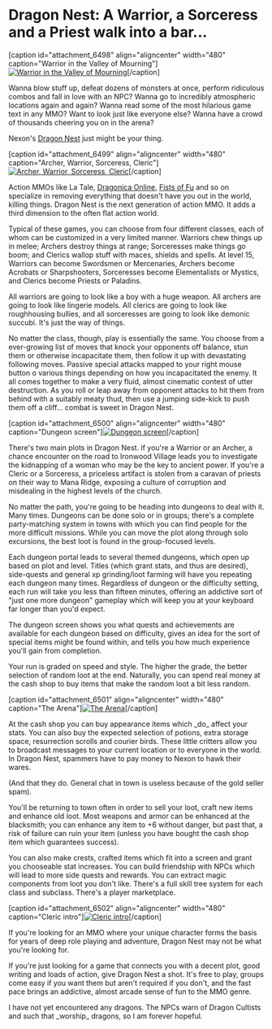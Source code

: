 # Dragon Nest: A Warrior, a Sorceress and a Priest walk into a bar...

[caption id="attachment\_6498" align="aligncenter" width="480" caption="Warrior in the Valley of Mourning"][![](../uploads/2011/08/DragonNest-2011-08-22-20-08-16-28-480x384.jpg "Warrior in the Valley of Mourning")](../uploads/2011/08/DragonNest-2011-08-22-20-08-16-28.jpg)[/caption]

Wanna blow stuff up, defeat dozens of monsters at once, perform ridiculous combos and fall in love with an NPC? Wanna go to incredibly atmospheric locations again and again? Wanna read some of the most hilarious game text in any MMO? Want to look just like everyone else? Wanna have a crowd of thousands cheering you on in the arena?

Nexon's [Dragon Nest](http://dragonnest.nexon.net/) just might be your thing.

[caption id="attachment\_6499" align="aligncenter" width="480" caption="Archer, Warrior, Sorceress, Cleric"][![](../uploads/2011/08/DragonNest-2011-08-22-23-31-35-25-480x384.jpg "Archer, Warrior, Sorceress, Cleric")](../uploads/2011/08/DragonNest-2011-08-22-23-31-35-25.jpg)[/caption]

Action MMOs like La Tale, [Dragonica Online](../index.php/2009/08/25/a-first-look-at-dragonica-online/), [Fists of Fu](../index.php/2010/06/25/fists-of-fu-beat-em-up-mmos-go-platform/) and so on specialize in removing everything that doesn't have you out in the world, killing things. Dragon Nest is the next generation of action MMO. It adds a third dimension to the often flat action world.

Typical of these games, you can choose from four different classes, each of whom can be customized in a very limited manner. Warriors chew things up in melee; Archers destroy things at range; Sorceresses make things go boom; and Clerics wallop stuff with maces, shields and spells. At level 15, Warriors can become Swordsmen or Mercenaries, Archers become Acrobats or Sharpshooters, Sorceresses become Elementalists or Mystics, and Clerics become Priests or Paladins.

All warriors are going to look like a boy with a huge weapon. All archers are going to look like lingerie models. All clerics are going to look like roughhousing bullies, and all sorceresses are going to look like demonic succubi. It's just the way of things.

No matter the class, though, play is essentially the same. You choose from a ever-growing list of moves that knock your opponents off balance, stun them or otherwise incapacitate them, then follow it up with devastating following moves. Passive special attacks mapped to your right mouse button o various things depending on how you incapacitated the enemy. It all comes together to make a very fluid, almost cinematic contest of utter destruction. As you roll or leap away from opponent attacks to hit them from behind with a suitably meaty thud, then use a jumping side-kick to push them off a cliff... combat is sweet in Dragon Nest.

[caption id="attachment\_6500" align="aligncenter" width="480" caption="Dungeon screen"][![](../uploads/2011/08/DragonNest-2011-08-23-07-36-12-15-480x384.jpg "Dungeon screen")](../uploads/2011/08/DragonNest-2011-08-23-07-36-12-15.jpg)[/caption]

There's two main plots in Dragon Nest. if you're a Warrior or an Archer, a chance encounter on the road to Ironwood Village leads you to investigate the kidnapping of a woman who may be the key to ancient power. If you're a Cleric or a Sorceress, a priceless artifact is stolen from a caravan of priests on their way to Mana Ridge, exposing a culture of corruption and misdealing in the highest levels of the church.

No matter the path, you're going to be heading into dungeons to deal with it. Many times. Dungeons can be done solo or in groups; there's a complete party-matching system in towns with which you can find people for the more difficult missions. While you can move the plot along through solo excursions, the best loot is found in the group-focused levels.

Each dungeon portal leads to several themed dungeons, which open up based on plot and level. Titles (which grant stats, and thus are desired), side-quests and general xp grinding/loot farming will have you repeating each dungeon many times. Regardless of dungeon or the difficulty setting, each run will take you less than fifteen minutes, offering an addictive sort of "just one more dungeon" gameplay which will keep you at your keyboard far longer than you'd expect.

The dungeon screen shows you what quests and achievements are available for each dungeon based on difficulty, gives an idea for the sort of special items might be found within, and tells you how much experience you'll gain from completion.

Your run is graded on speed and style. The higher the grade, the better selection of random loot at the end. Naturally, you can spend real money at the cash shop to buy items that make the random loot a bit less random.

[caption id="attachment\_6501" align="aligncenter" width="480" caption="The Arena"][![](../uploads/2011/08/DragonNest-2011-08-22-21-13-12-64-480x384.jpg "The Arena")](../uploads/2011/08/DragonNest-2011-08-22-21-13-12-64.jpg)[/caption]

At the cash shop you can buy appearance items which \_do\_ affect your stats. You can also buy the expected selection of potions, extra storage space, resurrection scrolls and courier birds. These little critters allow you to broadcast messages to your current location or to everyone in the world. In Dragon Nest, spammers have to pay money to Nexon to hawk their wares.

(And that they do. General chat in town is useless because of the gold seller spam).

You'll be returning to town often in order to sell your loot, craft new items and enhance old loot. Most weapons and armor can be enhanced at the blacksmith; you can enhance any item to +6 without danger, but past that, a risk of failure can ruin your item (unless you have bought the cash shop item which guarantees success).

You can also make crests, crafted items which fit into a screen and grant you chooseable stat increases. You can build friendship with NPCs which will lead to more side quests and rewards. You can extract magic components from loot you don't like. There's a full skill tree system for each class and subclass. There's a player marketplace. 

[caption id="attachment\_6502" align="aligncenter" width="480" caption="Cleric intro"][![](../uploads/2011/08/DragonNest-2011-08-22-23-34-02-03-480x271.jpg "Cleric intro")](../uploads/2011/08/DragonNest-2011-08-22-23-34-02-03.jpg)[/caption]

If you're looking for an MMO where your unique character forms the basis for years of deep role playing and adventure, Dragon Nest may not be what you're looking for.

If you're just looking for a game that connects you with a decent plot, good writing and loads of action, give Dragon Nest a shot. It's free to play, groups come easy if you want them but aren't required if you don't, and the fast pace brings an addictive, almost arcade sense of fun to the MMO genre.

I have not yet encountered any dragons. The NPCs warn of Dragon Cultists and such that \_worship\_ dragons, so I am forever hopeful.
